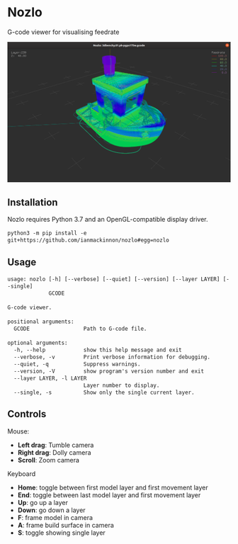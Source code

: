 # Nozlo

G-code viewer for visualising feedrate

![Nozlo 3DBenchy screenshot](nozlo-3dbenchy.png)


## Installation

Nozlo requires Python 3.7 and an OpenGL-compatible display driver.

```
python3 -m pip install -e git+https://github.com/ianmackinnon/nozlo#egg=nozlo
```


## Usage

```
usage: nozlo [-h] [--verbose] [--quiet] [--version] [--layer LAYER] [--single]
             GCODE

G-code viewer.

positional arguments:
  GCODE                 Path to G-code file.

optional arguments:
  -h, --help            show this help message and exit
  --verbose, -v         Print verbose information for debugging.
  --quiet, -q           Suppress warnings.
  --version, -V         show program's version number and exit
  --layer LAYER, -l LAYER
                        Layer number to display.
  --single, -s          Show only the single current layer.
```


## Controls

Mouse:

-   **Left drag**: Tumble camera
-   **Right drag**: Dolly camera
-   **Scroll**: Zoom camera

Keyboard

-   **Home**: toggle between first model layer and first movement layer
-   **End**: toggle between last model layer and first movement layer
-   **Up**: go up a layer
-   **Down**: go down a layer
-   **F**: frame model in camera
-   **A**: frame build surface in camera
-   **S**: toggle showing single layer

